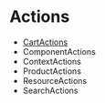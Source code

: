 # Actions

- [CartActions](/api/actions/CartActions.md)
- ComponentActions
- ContextActions
- ProductActions
- ResourceActions
- SearchActions
